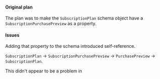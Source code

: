 #### Original plan
The plan was to make the `SubscriptionPlan` schema object have a `SubscriptionPurchasePreview` as a property.
#### Issues
Adding that property to the schema introduced self-reference. 

`SubscriptionPlan` -> `SubscriptionPurchasePreview` -> `PurchasePreview` -> `SubscriptionPlan`.

This didn't appear to be a problem in 